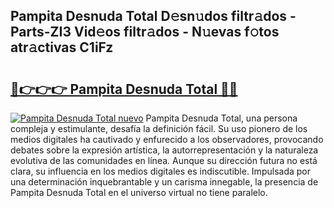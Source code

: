 ## Pampita Desnuda Total D𝚎sn𝚞dos filtr𝚊dos - Parts-ZI3 Vid𝚎os filtr𝚊dos - N𝚞evas f𝚘tos atr𝚊ctivas C1iFz

# <h2><a href="http://mbaypa.tromn.icu/?c=Pampita+Desnuda+Total">🔗👉👉👉 Pampita Desnuda Total 🔗🔗</a></h2>

[![Pampita Desnuda Total nuevo](https://i.imgur.com/pEAQMta.gif)](http://mbaypa.tromn.icu/?c=Pampita+Desnuda+Total)
Pampita Desnuda Total, una persona compleja y estimulante, desafía la definición fácil. Su uso pionero de los medios digitales ha cautivado y enfurecido a los observadores, provocando debates sobre la expresión artística, la autorrepresentación y la naturaleza evolutiva de las comunidades en línea. Aunque su dirección futura no está clara, su influencia en los medios digitales es indiscutible. Impulsada por una determinación inquebrantable y un carisma innegable, la presencia de Pampita Desnuda Total en el universo virtual no tiene paralelo.
